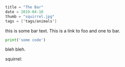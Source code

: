 ```meta
title = "The Bar"
date = 2019-04-10
thumb = "squirrel.jpg"
tags = ['tags/animals']
```

this is some bar text. This is a link to <l name="foo">foo</l> and one to
<l name="bar">bar</l>.

```python
print('some code')
```

bleh bleh.

squirrel:
<pic url="squirrel.jpg" size="200x50*2:crop.png" />
